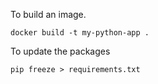 To build an image.
```
docker build -t my-python-app .
```

To update the packages
```
pip freeze > requirements.txt
```